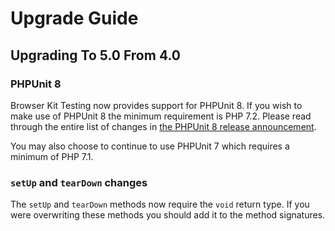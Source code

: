 # Upgrade Guide

## Upgrading To 5.0 From 4.0

### PHPUnit 8

Browser Kit Testing now provides support for PHPUnit 8. If you wish to make use of PHPUnit 8 the minimum requirement is PHP 7.2. Please read through the entire list of changes in [the PHPUnit 8 release announcement](https://phpunit.de/announcements/phpunit-8.html).

You may also choose to continue to use PHPUnit 7 which requires a minimum of PHP 7.1.

### `setUp` and `tearDown` changes

The `setUp` and `tearDown` methods now require the `void` return type. If you were overwriting these methods you should add it to the method signatures.
